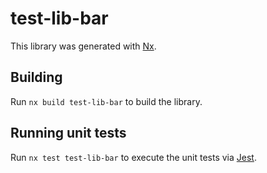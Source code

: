 # test-lib-bar

This library was generated with [Nx](https://nx.dev).

## Building

Run `nx build test-lib-bar` to build the library.

## Running unit tests

Run `nx test test-lib-bar` to execute the unit tests via [Jest](https://jestjs.io).
